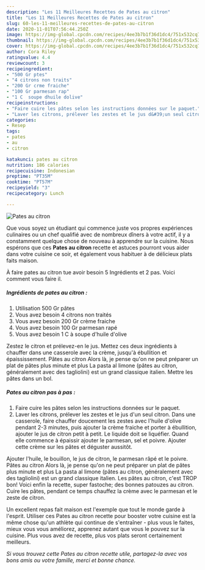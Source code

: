 ```yaml
---
description: "Les 11 Meilleures Recettes de Pates au citron"
title: "Les 11 Meilleures Recettes de Pates au citron"
slug: 60-les-11-meilleures-recettes-de-pates-au-citron
date: 2020-11-01T07:56:44.250Z
image: https://img-global.cpcdn.com/recipes/4ee3b7b1f36d1dc4/751x532cq70/pates-au-citron-photo-principale-de-la-recette.jpg
thumbnail: https://img-global.cpcdn.com/recipes/4ee3b7b1f36d1dc4/751x532cq70/pates-au-citron-photo-principale-de-la-recette.jpg
cover: https://img-global.cpcdn.com/recipes/4ee3b7b1f36d1dc4/751x532cq70/pates-au-citron-photo-principale-de-la-recette.jpg
author: Cora Riley
ratingvalue: 4.4
reviewcount: 3
recipeingredient:
- "500 Gr ptes"
- "4 citrons non traits"
- "200 Gr crme fraiche"
- "100 Gr parmesan rap"
- "1 C  soupe dhuile dolive"
recipeinstructions:
- "Faire cuire les pâtes selon les instructions données sur le paquet."
- "Laver les citrons, prélever les zestes et le jus d&#39;un seul citron. Dans une casserole, faire chauffer doucement les zestes avec l&#39;huile d&#39;olive pendant 2-3 minutes, puis ajouter la crème fraiche et porter à ébullition, ajouter le jus de citron petit à petit. Le liquide doit se liquéfier. Quand elle commence à épaissir ajouter le parmesan, sel et poivre. Ajouter cette crème sur les pâtes et déguster aussitôt."
categories:
- Resep
tags:
- pates
- au
- citron

katakunci: pates au citron 
nutrition: 186 calories
recipecuisine: Indonesian
preptime: "PT35M"
cooktime: "PT57M"
recipeyield: "3"
recipecategory: Lunch

---
```



![Pates au citron](https://img-global.cpcdn.com/recipes/4ee3b7b1f36d1dc4/751x532cq70/pates-au-citron-photo-principale-de-la-recette.jpg)

Que vous soyez un étudiant qui commence juste vos propres expériences culinaires ou un chef qualifié avec de nombreux dîners à votre actif, il y a constamment quelque chose de nouveau à apprendre sur la cuisine. Nous espérons que ces <strong> Pates au citron </strong> recette et astuces pourront vous aider dans votre cuisine ce soir, et également vous habituer à de délicieux plats faits maison.

<!--inarticleads1-->

À faire pates au citron tue avoir besoin 5 Ingrédients et 2 pas. Voici comment vous faire il.

##### Ingrédients de pates au citron :

1. Utilisation 500 Gr pâtes
1. Vous avez besoin 4 citrons non traités
1. Vous avez besoin 200 Gr crème fraiche
1. Vous avez besoin 100 Gr parmesan rapé
1. Vous avez besoin 1 C à soupe d&#39;huile d&#39;olive


Zestez le citron et prélevez-en le jus. Mettez ces deux ingrédients à chauffer dans une casserole avec la crème, jusqu&#39;à ébullition et épaississement. Pâtes au citron Alors là, je pense qu&#39;on ne peut préparer un plat de pâtes plus minute et plus La pasta al limone (pâtes au citron, généralement avec des tagliolini) est un grand classique italien. Mettre les pâtes dans un bol. 

<!--inarticleads2-->

##### Pates au citron pas à pas :

1. Faire cuire les pâtes selon les instructions données sur le paquet.
1. Laver les citrons, prélever les zestes et le jus d&#39;un seul citron. Dans une casserole, faire chauffer doucement les zestes avec l&#39;huile d&#39;olive pendant 2-3 minutes, puis ajouter la crème fraiche et porter à ébullition, ajouter le jus de citron petit à petit. Le liquide doit se liquéfier. Quand elle commence à épaissir ajouter le parmesan, sel et poivre. Ajouter cette crème sur les pâtes et déguster aussitôt.


Ajouter l&#39;huile, le bouillon, le jus de citron, le parmesan râpé et le poivre. Pâtes au citron Alors là, je pense qu&#39;on ne peut préparer un plat de pâtes plus minute et plus La pasta al limone (pâtes au citron, généralement avec des tagliolini) est un grand classique italien. Les pâtes au citron, c&#39;est TROP bon! Voici enfin la recette, super fastoche; des bonnes patouzes au citron. Cuire les pâtes, pendant ce temps chauffez la crème avec le parmesan et le zeste de citron. 

<!--inarticleads1-->

<p>
Un excellent repas fait maison est l'exemple que tout le monde garde à l'esprit. Utiliser ces Pates au citron recette pour booster votre cuisine est la même chose qu'un athlète qui continue de s'entraîner - plus vous le faites, mieux vous vous améliorez, apprenez autant que vous le pouvez sur la cuisine. Plus vous avez de recette, plus vos plats seront certainement meilleurs.
</p>

<p>
<i>Si vous trouvez cette Pates au citron recette utile, partagez-la avec vos bons amis ou votre famille, merci et bonne chance.</i>
</p>
